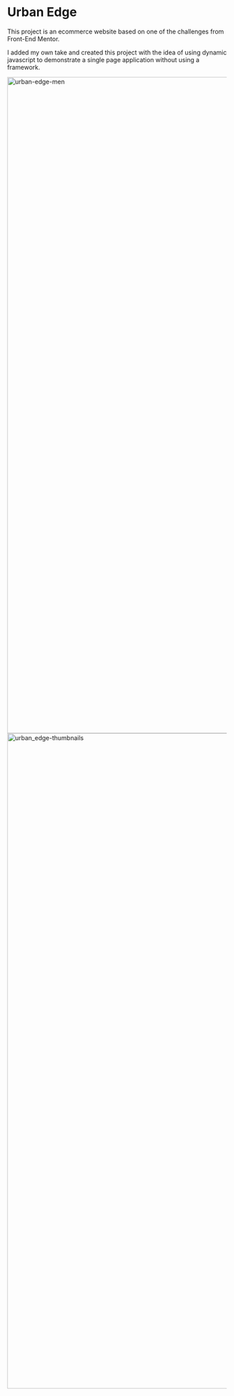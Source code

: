 <h1>Urban Edge</h1>

This project is an ecommerce website based on one of the challenges from Front-End Mentor. 

I added my own take and created this project with the idea of using dynamic javascript to demonstrate a single page application without using a framework.


<img width="1505" alt="urban-edge-men" src="https://github.com/user-attachments/assets/151118e7-0bd0-479a-9c0a-caee443abd75">

<img width="1503" alt="urban_edge-thumbnails" src="https://github.com/user-attachments/assets/2e022b0f-7eec-4e4d-b812-c12a56df6f9e">



